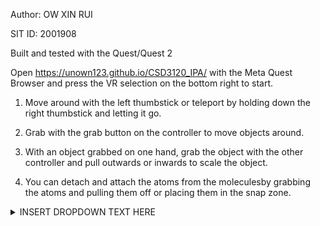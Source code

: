 Author: OW XIN RUI

SIT ID: 2001908

Built and tested with the Quest/Quest 2

Open https://unown123.github.io/CSD3120_IPA/ with the Meta Quest Browser and press the VR selection on the bottom right to start.

1. Move around with the left thumbstick or teleport by holding down the right thumbstick and letting it go.

2. Grab with the grab button on the controller to move objects around.

3. With an object grabbed on one hand, grab the object with the other controller and pull outwards
or inwards to scale the object.

4. You can detach and attach the atoms from the moleculesby grabbing the atoms and pulling them off or placing them in the snap zone.

<details>
<summary>INSERT DROPDOWN TEXT HERE</summary>
<br>
<pre>
CSD3120_IPA
│  index.html
│  README.md
│  Unity Project Files.txt
│
├─Build
│      MoleculeVR.data
│      MoleculeVR.framework.js
│      MoleculeVR.loader.js
│      MoleculeVR.wasm
│
└─TemplateData
        favicon.ico
        fullscreen-button.png
        progress-bar-empty-dark.png
        progress-bar-empty-light.png
        progress-bar-full-dark.png
        progress-bar-full-light.png
        style.css
        unity-logo-dark.png
        unity-logo-light.png
        webgl-logo.png

</pre>
</br>
</details>